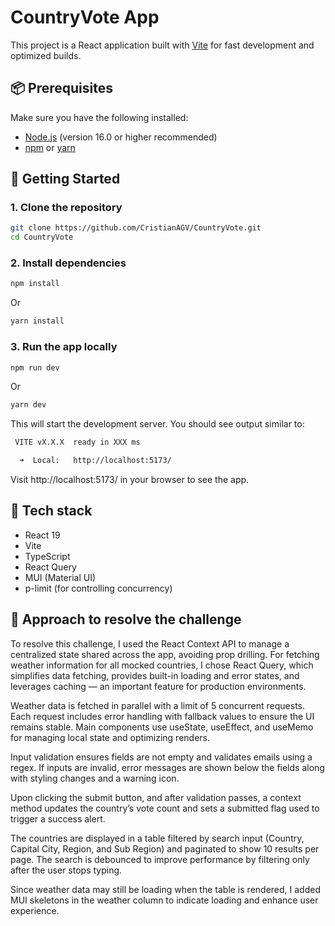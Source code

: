 # CountryVote App

This project is a React application built with [Vite](https://vitejs.dev/) for fast development and optimized builds.

## 📦 Prerequisites

Make sure you have the following installed:

- [Node.js](https://nodejs.org/) (version 16.0 or higher recommended)
- [npm](https://www.npmjs.com/) or [yarn](https://yarnpkg.com/)

## 🚀 Getting Started

### 1. Clone the repository

```bash
git clone https://github.com/CristianAGV/CountryVote.git
cd CountryVote
```

### 2. Install dependencies

```bash
npm install
```

Or

```bash
yarn install
```

### 3. Run the app locally

```bash
npm run dev
```

Or

```bash
yarn dev
```

This will start the development server. You should see output similar to:

```bash
 VITE vX.X.X  ready in XXX ms

  ➜  Local:   http://localhost:5173/
```

Visit http://localhost:5173/ in your browser to see the app.

## 📘 Tech stack

- React 19
- Vite
- TypeScript
- React Query
- MUI (Material UI)
- p-limit (for controlling concurrency)

## 📘 Approach to resolve the challenge

To resolve this challenge, I used the React Context API to manage a centralized state shared across the app, avoiding prop drilling. For fetching weather information for all mocked countries, I chose React Query, which simplifies data fetching, provides built-in loading and error states, and leverages caching — an important feature for production environments.

Weather data is fetched in parallel with a limit of 5 concurrent requests. Each request includes error handling with fallback values to ensure the UI remains stable. Main components use useState, useEffect, and useMemo for managing local state and optimizing renders.

Input validation ensures fields are not empty and validates emails using a regex. If inputs are invalid, error messages are shown below the fields along with styling changes and a warning icon.

Upon clicking the submit button, and after validation passes, a context method updates the country’s vote count and sets a submitted flag used to trigger a success alert.

The countries are displayed in a table filtered by search input (Country, Capital City, Region, and Sub Region) and paginated to show 10 results per page. The search is debounced to improve performance by filtering only after the user stops typing.

Since weather data may still be loading when the table is rendered, I added MUI skeletons in the weather column to indicate loading and enhance user experience.
